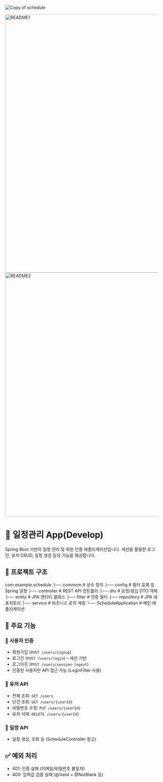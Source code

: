 ![Copy of schedule](https://github.com/user-attachments/assets/f0183c25-f826-468d-82d5-fc9c7aafbd12)

<img width="852" alt="README1" src="https://github.com/user-attachments/assets/e2004bd2-46b7-4a22-99f0-caef686b7600" />
<img width="804" alt="README2" src="https://github.com/user-attachments/assets/c69e732e-3726-4dab-b92b-866ee3f4c46a" />

# 📅 일정관리 App(Develop)

Spring Boot 기반의 일정 관리 및 회원 인증 애플리케이션입니다. 세션을 활용한 로그인, 유저 CRUD, 일정 생성 등의 기능을 제공합니다.

## 📁 프로젝트 구조

com.example.schedule
├── commom # 상수 정의
├── config # 필터 등록 등 Spring 설정
├── controller # REST API 컨트롤러
├── dto # 요청/응답 DTO 객체
├── entity # JPA 엔티티 클래스
├── filter # 인증 필터 
├── repository # JPA 레포지토리
├── service # 비즈니스 로직 계층
└── ScheduleApplication # 메인 애플리케이션


## 🚀 주요 기능

### 🔐 사용자 인증
- 회원가입 (`POST /users/signup`)
- 로그인 (`POST /users/login`) – 세션 기반
- 로그아웃 (`POST /users/session-logout`)
- 인증된 사용자만 API 접근 가능 (LoginFilter 사용)

### 🧾 유저 API
- 전체 조회: `GET /users`
- 단건 조회: `GET /users/{userId}`
- 비밀번호 수정: `PUT /users/{userId}`
- 유저 삭제: `DELETE /users/{userId}`

### 📆 일정 API
- 일정 생성, 조회 등 (ScheduleController 참고)

## ✅ 예외 처리
- 401: 인증 실패 (이메일/비밀번호 불일치)
- 400: 입력값 검증 실패 (@Valid + @NotBlank 등)


